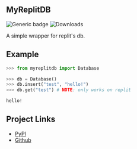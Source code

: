 ## MyReplitDB

![Generic badge](https://img.shields.io/badge/Python-3.8-blue.svg) ![Downloads](https://img.shields.io/pypi/dm/MyReplitDB)

A simple wrapper for replit's db.

## Example

```py
>>> from myreplitdb import Database

>>> db = Database()
>>> db.insert("test", "hello!")
>>> db.get("test") # NOTE: only works on replit

hello!
```

## Project Links

- [PyPI](https://pypi.org/project/MyReplitDB/)
- [Github](https://github.com/sifte/myreplitdb)
